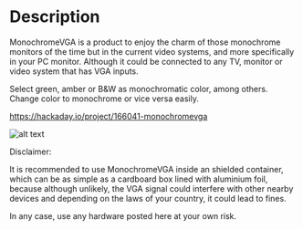 # Description

MonochromeVGA is a product to enjoy the charm of those monochrome monitors of the time but in the current video systems, and more specifically in your PC monitor. Although it could be connected to any TV, monitor or video system that has VGA inputs.

Select green, amber or B&W as monochromatic color, among others. Change color to monochrome or vice versa easily.

https://hackaday.io/project/166041-monochromevga

![alt text](MonochreomeVGA.png "Esquema")

Disclaimer:

It is recommended to use MonochromeVGA inside an shielded container, which can be as simple as a cardboard box lined with aluminium foil, because although unlikely, the VGA signal could interfere with other nearby devices and depending on the laws of your country, it could lead to fines.

In any case, use any hardware posted here at your own risk.